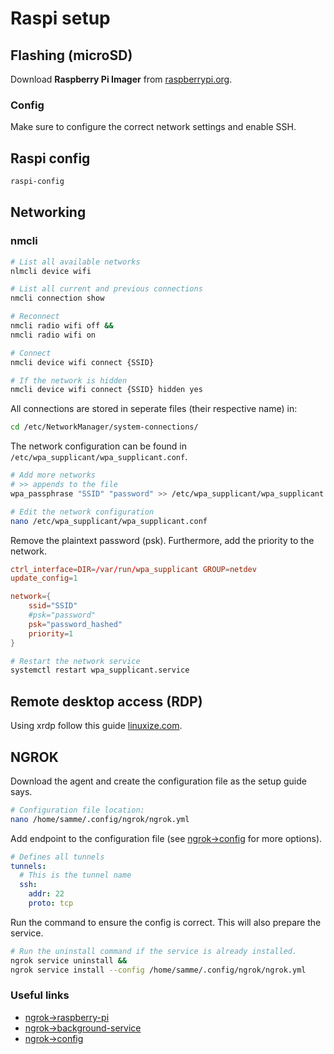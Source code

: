 # Raspi setup

## Flashing (microSD)

Download **Raspberry Pi Imager** from [raspberrypi.org](https://www.raspberrypi.org/software/).

### Config

Make sure to configure the correct network settings and enable SSH.

## Raspi config

```bash
raspi-config
```

## Networking

### nmcli

```bash
# List all available networks
nlmcli device wifi
```

```bash
# List all current and previous connections
nmcli connection show
```

```bash
# Reconnect
nmcli radio wifi off &&
nmcli radio wifi on
```

```bash
# Connect
nmcli device wifi connect {SSID}

# If the network is hidden
nmcli device wifi connect {SSID} hidden yes
```

All connections are stored in seperate files (their respective name) in:

```bash
cd /etc/NetworkManager/system-connections/
```

The network configuration can be found in `/etc/wpa_supplicant/wpa_supplicant.conf`.

```bash
# Add more networks
# >> appends to the file
wpa_passphrase "SSID" "password" >> /etc/wpa_supplicant/wpa_supplicant.conf
```

```bash
# Edit the network configuration
nano /etc/wpa_supplicant/wpa_supplicant.conf
```

Remove the plaintext password (psk). Furthermore, add the priority to the network.

```conf
ctrl_interface=DIR=/var/run/wpa_supplicant GROUP=netdev
update_config=1

network={
    ssid="SSID"
    #psk="password"
    psk="password_hashed"
    priority=1
}
```

```bash
# Restart the network service
systemctl restart wpa_supplicant.service
```

## Remote desktop access (RDP)

Using xrdp follow this guide [linuxize.com](https://linuxize.com/post/how-to-install-xrdp-on-raspberry-pi/).

## NGROK

Download the agent and create the configuration file as the setup guide says.

```bash
# Configuration file location:
nano /home/samme/.config/ngrok/ngrok.yml
```

Add endpoint to the configuration file (see [ngrok->config](https://ngrok.com/docs/agent/config/) for more options).

```yml
# Defines all tunnels
tunnels:
  # This is the tunnel name
  ssh:
    addr: 22
    proto: tcp
```

Run the command to ensure the config is correct. This will also prepare the service.

```bash
# Run the uninstall command if the service is already installed.
ngrok service uninstall &&
ngrok service install --config /home/samme/.config/ngrok/ngrok.yml
```

### Useful links

- [ngrok->raspberry-pi](https://dashboard.ngrok.com/get-started/setup/raspberrypi)
- [ngrok->background-service](https://ngrok.com/docs/agent/#background-service)
- [ngrok->config](https://ngrok.com/docs/agent/config/)

